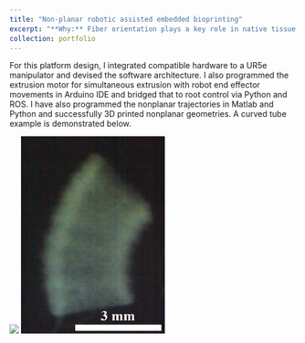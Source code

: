 ```yaml
---
title: "Non-planar robotic assisted embedded bioprinting"
excerpt: "**Why:** Fiber orientation plays a key role in native tissue function. Current additive manufacturing schemes utilize planar layer-by-layer slicing and fabrication and fail to recapitulate the non-planar fiber orientation in native tissue. <br/> **What and How:** I developed a robotic-assisted additive manufacturing platform to perform nonplanar embedded AM. Click on the title for more details. <br/> <br/><img src='/images/nonplanar-g.gif' style='width: 100%; height: auto'>"
collection: portfolio
---
```


For this platform design, I integrated compatible hardware to a UR5e manipulator and devised the software architecture. I also programmed the extrusion motor for simultaneous extrusion with robot end effector movements in Arduino IDE and bridged that to root control via Python and ROS. I have also programmed the nonplanar trajectories in Matlab and Python and successfully 3D printed nonplanar geometries. A curved tube example is demonstrated below.  <br/>

<img src='/images/nonplanar-g.gif' style='width: 50%; height: auto'> <img src='/images/item4.png' style='width: 50%; height: auto'>
